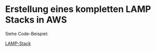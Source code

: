 # Erstellung eines kompletten LAMP Stacks in AWS

Siehe Code-Beispiel:

[LAMP-Stack](../beispiele/tag-3/02-lamp)
